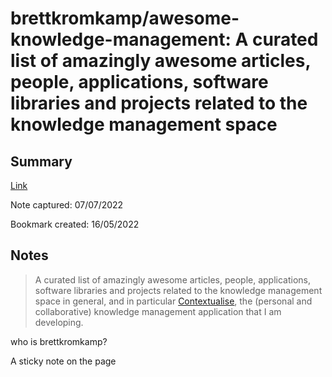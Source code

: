 # brettkromkamp\/awesome\-knowledge\-management: A curated list of amazingly awesome articles, people, applications, software libraries and projects related to the knowledge management space

## Summary

[Link](https://github.com/brettkromkamp/awesome-knowledge-management)

Note captured: 07\/07\/2022

Bookmark created: 16\/05\/2022

## Notes

> A curated list of amazingly awesome articles, people, applications, software libraries and projects related to the knowledge management space in general, and in particular [Contextualise](https://www.contextualise.dev/), the (personal and collaborative) knowledge management application that I am developing.

who is brettkromkamp?

A sticky note on the page
